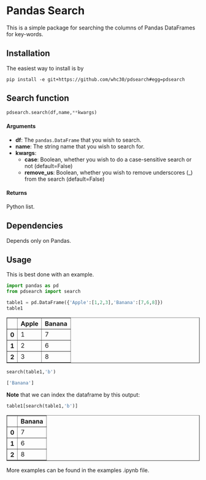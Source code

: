 # Pandas Search

This is a simple package for searching the columns of Pandas DataFrames for key-words.

## Installation

The easiest way to install is by
```
pip install -e git+https://github.com/whc30/pdsearch#egg=pdsearch
```

## Search function 
```python
pdsearch.search(df,name,**kwargs)
```
#### **Arguments**
- **df**: The ```pandas.DataFrame``` that you wish to search.
- **name**: The string name that you wish to search for.
- **kwargs**:
    - **case**: Boolean, whether you wish to do a case-sensitive search or not (default=False)
    - **remove_us**: Boolean, whether you wish to remove underscores (_) from the search (default=False)
    
#### **Returns**
Python list.

## Dependencies

Depends only on Pandas.

## Usage

This is best done with an example.
```python
import pandas as pd
from pdsearch import search
```


```python
table1 = pd.DataFrame({'Apple':[1,2,3],'Banana':[7,6,8]})
table1
```




<div>
<style scoped>
    .dataframe tbody tr th:only-of-type {
        vertical-align: middle;
    }

    .dataframe tbody tr th {
        vertical-align: top;
    }

    .dataframe thead th {
        text-align: right;
    }
</style>
<table border="1" class="dataframe">
  <thead>
    <tr style="text-align: right;">
      <th></th>
      <th>Apple</th>
      <th>Banana</th>
    </tr>
  </thead>
  <tbody>
    <tr>
      <th>0</th>
      <td>1</td>
      <td>7</td>
    </tr>
    <tr>
      <th>1</th>
      <td>2</td>
      <td>6</td>
    </tr>
    <tr>
      <th>2</th>
      <td>3</td>
      <td>8</td>
    </tr>
  </tbody>
</table>
</div>

```python
search(table1,'b')
```

```python
['Banana']
```

**Note** that we can index the dataframe by this output:
```python
table1[search(table1,'b')]
```
</style>
<table border="1" class="dataframe">
  <thead>
    <tr style="text-align: right;">
      <th></th>
      <th>Banana</th>
    </tr>
  </thead>
  <tbody>
    <tr>
      <th>0</th>
      <td>7</td>
    </tr>
    <tr>
      <th>1</th>
      <td>6</td>
    </tr>
    <tr>
      <th>2</th>
      <td>8</td>
    </tr>
  </tbody>
</table>
</div>

More examples can be found in the examples .ipynb file.